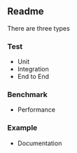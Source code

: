 ## Readme 

There are three types 

### Test
- Unit
- Integration
- End to End

### Benchmark
- Performance
  
### Example
- Documentation
